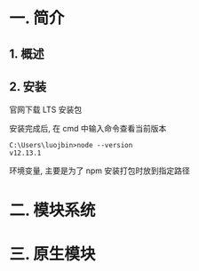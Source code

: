 # 一. 简介

## 1. 概述

## 2. 安装

官网下载 LTS 安装包

安装完成后, 在 cmd 中输入命令查看当前版本

```shell
C:\Users\luojbin>node --version
v12.13.1
```

环境变量, 主要是为了 npm 安装打包时放到指定路径

# 二. 模块系统



# 三. 原生模块

